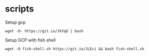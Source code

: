 # scripts

Setup gcp
```
wget -O- https://git.io/JkYqO | bash
```

Setup GCP with fish shell
```
wget -O fish-shell.sh https://git.io/JLEci && bash fish-shell.sh
```
